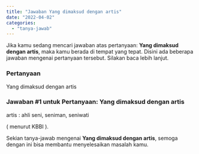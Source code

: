 ```yaml
---
title: "Jawaban Yang dimaksud dengan artis"
date: "2022-04-02"
categories: 
  - "tanya-jawab"
---
```


Jika kamu sedang mencari jawaban atas pertanyaan: **Yang dimaksud dengan artis**, maka kamu berada di tempat yang tepat. Disini ada beberapa jawaban mengenai pertanyaan tersebut. Silakan baca lebih lanjut.

### Pertanyaan

Yang dimaksud dengan artis

### Jawaban #1 untuk Pertanyaan: Yang dimaksud dengan artis

artis : ahli seni, seniman, seniwati

( menurut KBBI ).

  

Sekian tanya-jawab mengenai **Yang dimaksud dengan artis**, semoga dengan ini bisa membantu menyelesaikan masalah kamu.
